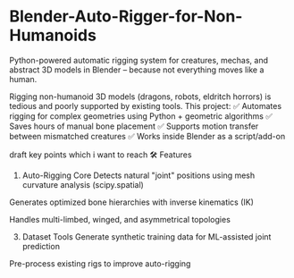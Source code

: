 # Blender-Auto-Rigger-for-Non-Humanoids
Python-powered automatic rigging system for creatures, mechas, and abstract 3D models in Blender – because not everything moves like a human.

Rigging non-humanoid 3D models (dragons, robots, eldritch horrors) is tedious and poorly supported by existing tools. This project:
✅ Automates rigging for complex geometries using Python + geometric algorithms
✅ Saves hours of manual bone placement
✅ Supports motion transfer between mismatched creatures
✅ Works inside Blender as a script/add-on

draft key points which i want to reach
🛠️ Features
1. Auto-Rigging Core
Detects natural "joint" positions using mesh curvature analysis (scipy.spatial)

Generates optimized bone hierarchies with inverse kinematics (IK)

Handles multi-limbed, winged, and asymmetrical topologies

3. Dataset Tools
Generate synthetic training data for ML-assisted joint prediction

Pre-process existing rigs to improve auto-rigging
